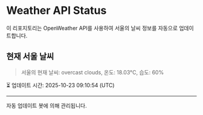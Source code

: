 
# Weather API Status

이 리포지토리는 OpenWeather API를 사용하여 서울의 날씨 정보를 자동으로 업데이트합니다.

## 현재 서울 날씨
> 서울의 현재 날씨: overcast clouds, 온도: 18.03°C, 습도: 60%

⏳ 업데이트 시간: 2025-10-23 09:10:54 (UTC)

---
자동 업데이트 봇에 의해 관리됩니다.
